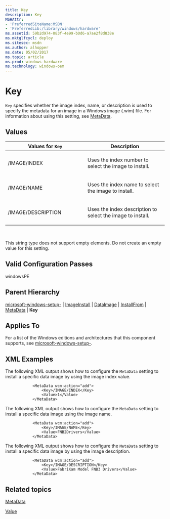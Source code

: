 ```yaml
---
title: Key
description: Key
MSHAttr:
- 'PreferredSiteName:MSDN'
- 'PreferredLib:/library/windows/hardware'
ms.assetid: 59b2d974-083f-4e99-b0d6-a7ae2f8d838e
ms.mktglfcycl: deploy
ms.sitesec: msdn
ms.author: alhopper
ms.date: 05/02/2017
ms.topic: article
ms.prod: windows-hardware
ms.technology: windows-oem
---
```


# Key


`Key` specifies whether the image index, name, or description is used to specify the metadata for an image in a Windows image (.wim) file. For information about using this setting, see [MetaData](microsoft-windows-setup-imageinstall-dataimage-installfrom-metadata.md).

## Values


<table>
<colgroup>
<col width="50%" />
<col width="50%" />
</colgroup>
<thead>
<tr class="header">
<th>Values for <code>Key</code></th>
<th>Description</th>
</tr>
</thead>
<tbody>
<tr class="odd">
<td><p>/IMAGE/INDEX</p></td>
<td><p>Uses the index number to select the image to install.</p></td>
</tr>
<tr class="even">
<td><p>/IMAGE/NAME</p></td>
<td><p>Uses the index name to select the image to install.</p></td>
</tr>
<tr class="odd">
<td><p>/IMAGE/DESCRIPTION</p></td>
<td><p>Uses the index description to select the image to install.</p></td>
</tr>
</tbody>
</table>

 

This string type does not support empty elements. Do not create an empty value for this setting.

## Valid Configuration Passes


windowsPE

## Parent Hierarchy


[microsoft-windows-setup-](microsoft-windows-setup.md) | [ImageInstall](microsoft-windows-setup-imageinstall.md) | [DataImage](microsoft-windows-setup-imageinstall-dataimage.md) | [InstallFrom](microsoft-windows-setup-imageinstall-dataimage-installfrom.md) | [MetaData](microsoft-windows-setup-imageinstall-dataimage-installfrom-metadata.md) | **Key**

## Applies To


For a list of the Windows editions and architectures that this component supports, see [microsoft-windows-setup-](microsoft-windows-setup.md).

## XML Examples


The following XML output shows how to configure the `MetaData` setting to install a specific data image by using the image index value.

```
            <MetaData wcm:action="add">
                <Key>/IMAGE/INDEX</Key>
                <Value>1</Value>
            </MetaData>
```

The following XML output shows how to configure the `MetaData` setting to install a specific data image using the image name.

```
            <MetaData wcm:action="add">
                <Key>/IMAGE/NAME</Key>
                <Value>FNB2Drivers</Value>
            </MetaData>

```

The following XML output shows how to configure the `MetaData` setting to install a specific data image by using the image description.

```
            <MetaData wcm:action="add">
                <Key>/IMAGE/DESCRIPTION</Key>
                <Value>FabriKam Model FNB3 Drivers</Value>
            </MetaData>
```

## Related topics


[MetaData](microsoft-windows-setup-imageinstall-dataimage-installfrom-metadata.md)

[Value](microsoft-windows-setup-imageinstall-dataimage-installfrom-metadata-value.md)

 

 







